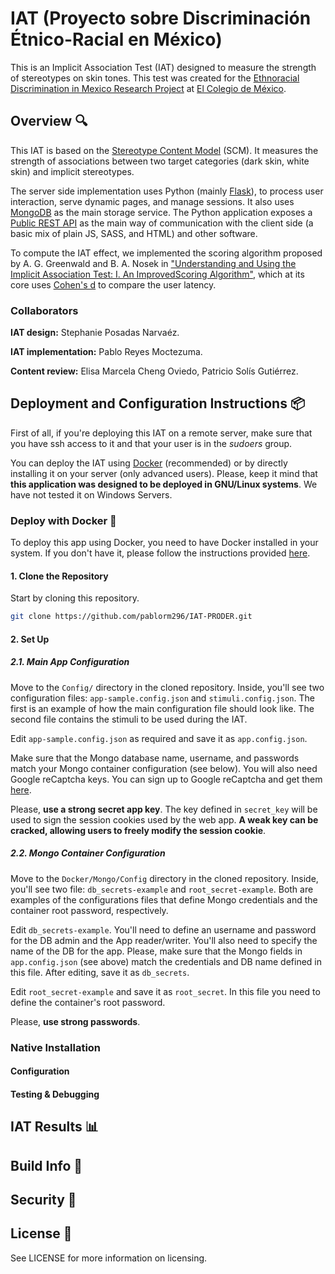 # IAT (Proyecto sobre Discriminación Étnico-Racial en México)

This is an Implicit Association Test (IAT) designed to measure the strength of stereotypes on skin tones. This test was created for the [Ethnoracial Discrimination in Mexico Research Project](https://discriminacion.colmex.mx/) at [El Colegio de México](https://www.colmex.mx/en).

## Overview :mag:

This IAT is based on the [Stereotype Content Model](https://en.wikipedia.org/wiki/Stereotype_content_model) (SCM). It measures the strength of associations between two target categories (dark skin, white skin) and implicit stereotypes.

The server side implementation uses Python (mainly [Flask](https://flask.palletsprojects.com/en/1.1.x/)), to process user interaction, serve dynamic pages, and manage sessions. It also uses [MongoDB](https://www.mongodb.com/) as the main storage service. The Python application exposes a [Public REST API](https://en.wikipedia.org/wiki/Representational_state_transfer) as the main way of communication with the client side (a basic mix of plain JS, SASS, and HTML) and other software.

To compute the IAT effect, we implemented the scoring algorithm proposed by A. G. Greenwald and B. A. Nosek in ["Understanding and Using the Implicit Association Test: I. An ImprovedScoring Algorithm"](https://psycnet.apa.org/record/2003-05897-003), which at its core uses [Cohen's d](https://en.wikipedia.org/wiki/Effect_size#Cohen's_d) to compare the user latency.

### Collaborators

**IAT design:** Stephanie Posadas Narvaéz.

**IAT implementation:** Pablo Reyes Moctezuma.

**Content review:** Elisa Marcela Cheng Oviedo, Patricio Solís Gutiérrez.

## Deployment and Configuration Instructions :package:

First of all, if you're deploying this IAT on a remote server, make sure that you have ssh access to it and that your user is in the _sudoers_ group.

You can deploy the IAT using [Docker](https://www.docker.com/) (recommended) or by directly installing it on your server (only advanced users). Please, keep it mind that **this application was designed to be deployed in GNU/Linux systems**. We have not tested it on Windows Servers.

### Deploy with Docker :whale:

To deploy this app using Docker, you need to have Docker installed in your system. If you don't have it, please follow the instructions provided [here](https://docs.docker.com/engine/install/). 

#### 1. Clone the Repository

Start by cloning this repository.

```bash
git clone https://github.com/pablorm296/IAT-PRODER.git
```
#### 2. Set Up

##### 2.1. Main App Configuration

Move to the `Config/` directory in the cloned repository. Inside, you'll see two configuration files: `app-sample.config.json` and  `stimuli.config.json`. The first is an example of how the main configuration file should look like. The second file contains the stimuli to be used during the IAT. 

Edit `app-sample.config.json` as required and save it as `app.config.json`. 

Make sure that the Mongo database name, username, and passwords match your Mongo container configuration (see below). You will also need Google reCaptcha keys. You can sign up to Google reCaptcha and get them [here](https://www.google.com/recaptcha).

Please, **use a strong secret app key**. The key defined in `secret_key` will be used to sign the session cookies used by the web app. **A weak key can be cracked, allowing users to freely modify the session cookie**.

##### 2.2. Mongo Container Configuration

Move to the `Docker/Mongo/Config` directory in the cloned repository. Inside, you'll see two file: `db_secrets-example` and `root_secret-example`. Both are examples of the configurations files that define Mongo credentials and the container root password, respectively.

Edit `db_secrets-example`. You'll need to define an username and password for the DB admin and the App reader/writer. You'll also need to specify the name of the DB for the app. Please, make sure that the Mongo fields in `app.config.json` (see above) match the credentials and DB name defined in this file. After editing, save it as `db_secrets`.

Edit `root_secret-example` and save it as `root_secret`. In this file you need to define the container's root password.

Please, **use strong passwords**.

### Native Installation

#### Configuration

#### Testing & Debugging

## IAT Results :bar_chart:

## Build Info :construction_worker:

## Security :police_car:

## License :page_with_curl:

See LICENSE for more information on licensing.
